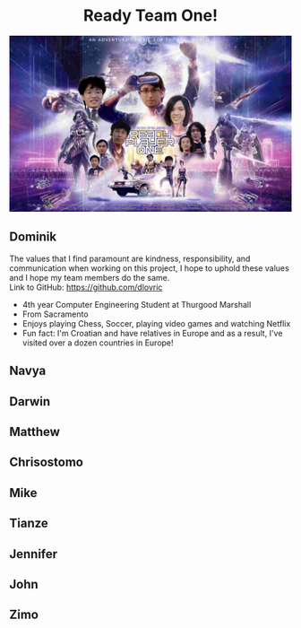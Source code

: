 <h1 align="center">Ready Team One!</h1>
<p align="center">
  <img src="https://github.com/cse110-fa21-group1/-cse110-fa21-group1/blob/main/admin/branding/ready-player-one-e1522004305472.png?raw=true"/>
</p>

## Dominik
The values that I find paramount are kindness, responsibility, and communication when working on this project, I hope to uphold these values and I hope my team members do the same. \
Link to GitHub: https://github.com/dlovric
- 4th year Computer Engineering Student at Thurgood Marshall
- From Sacramento
- Enjoys playing Chess, Soccer, playing video games and watching Netflix
- Fun fact: I'm Croatian and have relatives in Europe and as a result, I've visited over a dozen countries in Europe!
## Navya

## Darwin

## Matthew

## Chrisostomo

## Mike

## Tianze

## Jennifer

## John

## Zimo
